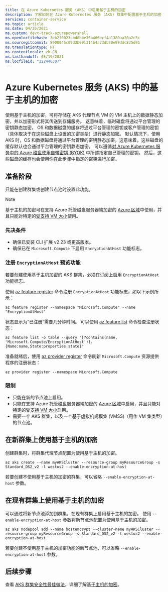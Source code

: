 ```yaml
---
title: 在 Azure Kubernetes 服务 (AKS) 中启用基于主机的加密
description: 了解如何在 Azure Kubernetes 服务 (AKS) 群集中配置基于主机的加密
services: container-service
ms.topic: article
ms.date: 04/26/2021
ms.custom: devx-track-azurepowershell
ms.openlocfilehash: 3eb2f0023cbd0bbe36b466ecf4a1380aa20a2c5c
ms.sourcegitcommit: 8000045c09d3b091314b4a73db20e99ddc825d91
ms.translationtype: HT
ms.contentlocale: zh-CN
ms.lasthandoff: 08/19/2021
ms.locfileid: "122446307"
---
```

# <a name="host-based-encryption-on-azure-kubernetes-service-aks"></a>Azure Kubernetes 服务 (AKS) 中的基于主机的加密

使用基于主机的加密，可将存储在 AKS 代理节点 VM 的 VM 主机上的数据静态加密，并以加密形式将其传送到存储服务。 这意味着，临时磁盘将通过平台管理的密钥静态加密。 OS 和数据磁盘的缓存将通过平台管理的密钥或客户管理的密钥（具体取决于在这些磁盘上设置的加密类型）进行静态加密。 默认情况下，使用 AKS 时，OS 和数据磁盘将通过平台管理的密钥静态加密，这意味着，这些磁盘的缓存默认也会通过平台管理的密钥静态加密。  可以遵循[对 Azure Kubernetes 服务中的 Azure 磁盘使用自带密钥 (BYOK)](azure-disk-customer-managed-keys.md) 中所述指定自己管理的密钥。 然后，这些磁盘的缓存也会使用你在此步骤中指定的密钥进行加密。


## <a name="before-you-begin"></a>准备阶段

只能在创建群集或创建节点池时设置此功能。

> [!NOTE]
> 基于主机的加密可在支持 Azure 托管磁盘服务器端加密的 [Azure 区域][supported-regions]中使用，并且只能对特定的[受支持 VM 大小][supported-sizes]使用。

### <a name="prerequisites"></a>先决条件

- 确保已安装 CLI 扩展 v2.23 或更高版本。
- 确保已在 `Microsoft.Compute` 下启用 `EncryptionAtHost` 功能标志。

### <a name="register-encryptionathost--preview-features"></a>注册 `EncryptionAtHost` 预览功能

若要创建使用基于主机加密的 AKS 群集，必须在订阅上启用 `EncryptionAtHost` 功能标志。

使用 [az feature register][az-feature-register] 命令注册 `EncryptionAtHost` 功能标志，如以下示例所示：

```azurecli-interactive
az feature register --namespace "Microsoft.Compute" --name "EncryptionAtHost"
```

状态显示为“已注册”需要几分钟时间。 可以使用 [az feature list][az-feature-list] 命令检查注册状态：

```azurecli-interactive
az feature list -o table --query "[?contains(name, 'Microsoft.Compute/EncryptionAtHost')].{Name:name,State:properties.state}"
```

准备就绪后，使用 [az provider register][az-provider-register] 命令刷新 `Microsoft.Compute` 资源提供程序的注册状态：

```azurecli-interactive
az provider register --namespace Microsoft.Compute
```

### <a name="limitations"></a>限制

- 只能在新的节点池上启用。
- 只能在支持 Azure 托管磁盘服务器端加密的 [Azure 区域][supported-regions]中启用，并且只能对特定的[受支持 VM 大小][supported-sizes]启用。
- 需要一个 AKS 群集，以及一个基于虚拟机规模集 (VMSS)（用作 VM 集类型）的节点池。

## <a name="use-host-based-encryption-on-new-clusters"></a>在新群集上使用基于主机的加密

创建群集时，将群集代理节点配置为使用基于主机的加密。 

```azurecli-interactive
az aks create --name myAKSCluster --resource-group myResourceGroup -s Standard_DS2_v2 -l westus2 --enable-encryption-at-host
```

若要创建不使用基于主机的加密的群集，可以省略 `--enable-encryption-at-host` 参数。

## <a name="use-host-based-encryption-on-existing-clusters"></a>在现有群集上使用基于主机的加密

可以通过将新节点池添加到群集，在现有群集上启用基于主机的加密。 使用 `--enable-encryption-at-host` 参数将新节点池配置为使用基于主机的加密。

```azurecli
az aks nodepool add --name hostencrypt --cluster-name myAKSCluster --resource-group myResourceGroup -s Standard_DS2_v2 -l westus2 --enable-encryption-at-host
```

若要创建不使用基于主机的加密功能的新节点池，可以省略 `--enable-encryption-at-host` 参数。

## <a name="next-steps"></a>后续步骤

查看 [AKS 群集安全性最佳做法][best-practices-security]。详细了解[基于主机的加密](../virtual-machines/disk-encryption.md#encryption-at-host---end-to-end-encryption-for-your-vm-data)。


<!-- LINKS - external -->

<!-- LINKS - internal -->
[az-extension-add]: /cli/azure/extension#az_extension_add
[az-extension-update]: /cli/azure/extension#az_extension_update
[best-practices-security]: ./operator-best-practices-cluster-security.md
[supported-regions]: ../virtual-machines/disk-encryption.md#supported-regions
[supported-sizes]: ../virtual-machines/disk-encryption.md#supported-vm-sizes
[azure-cli-install]: /cli/azure/install-azure-cli
[az-feature-register]: /cli/azure/feature#az_feature_register
[az-feature-list]: /cli/azure/feature#az_feature_list
[az-provider-register]: /cli/azure/provider#az_provider_register
